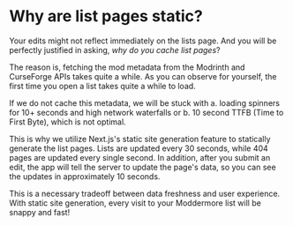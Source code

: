 # Why are list pages static?

Your edits might not reflect immediately on the lists page. And you will be perfectly justified in asking, _why do you cache list pages_?

The reason is, fetching the mod metadata from the Modrinth and CurseForge APIs takes quite a while. As you can observe for yourself, the first time you open a list takes quite a while to load.

If we do not cache this metadata, we will be stuck with a. loading spinners for 10+ seconds and high network waterfalls or b. 10 second TTFB (Time to First Byte), which is not optimal.

This is why we utilize Next.js's static site generation feature to statically generate the list pages. Lists are updated every 30 seconds, while 404 pages are updated every single second. In addition, after you submit an edit, the app will tell the server to update the page's data, so you can see the updates in approximately 10 seconds.

This is a necessary tradeoff between data freshness and user experience. With static site generation, every visit to your Moddermore list will be snappy and fast!
